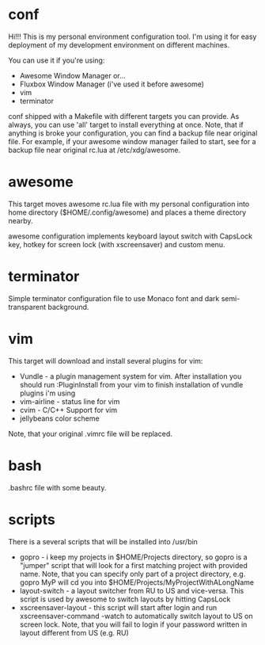 conf
====

Hi!!! This is my personal environment configuration tool. I'm using it for easy deployment of my development environment on different machines.

You can use it if you're using:

* Awesome Window Manager or...
* Fluxbox Window Manager (i've used it before awesome)
* vim
* terminator

conf shipped with a Makefile with different targets you can provide. As always, you can use 'all' target to install everything at once. Note, that if anything is broke your configuration, you can find a backup file near original file. For example, if your awesome window manager failed to start, see for a backup file near original rc.lua at /etc/xdg/awesome. 

awesome
========

This target moves awesome rc.lua file with my personal configuration into home directory ($HOME/.config/awesome) and places
a theme directory nearby. 

awesome configuration implements keyboard layout switch with CapsLock key, hotkey for screen lock (with xscreensaver) and custom menu. 

terminator
========

Simple terminator configuration file to use Monaco font and dark semi-transparent background.

vim
========

This target will download and install several plugins for vim:

* Vundle - a plugin management system for vim. After installation you should run :PluginInstall from your vim to finish installation of vundle plugins i'm using
* vim-airline - status line for vim
* cvim - C/C++ Support for vim
* jellybeans color scheme

Note, that your original .vimrc file will be replaced.

bash
========

.bashrc file with some beauty. 

scripts
========

There is a several scripts that will be installed into /usr/bin

* gopro - i keep my projects in $HOME/Projects directory, so gopro is a "jumper" script that will look for a first matching project with provided name. Note, that you can specify only part of a project directory, e.g. gopro MyP will cd you into $HOME/Projects/MyProjectWithALongName
* layout-switch - a layout switcher from RU to US and vice-versa. This script is used by awesome to switch layouts by hitting CapsLock
* xscreensaver-layout - this script will start after login and run xscreensaver-command -watch to automatically switch layout to US on screen lock. Note, that you will fail to login if your password written in layout different from US (e.g. RU)
